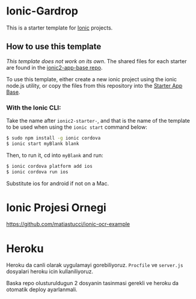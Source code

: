 # Ionic-Gardrop

This is a starter template for [Ionic](http://ionicframework.com/docs/) projects.

## How to use this template

*This template does not work on its own*. The shared files for each starter are found in the [ionic2-app-base repo](https://github.com/ionic-team/ionic2-app-base).

To use this template, either create a new ionic project using the ionic node.js utility, or copy the files from this repository into the [Starter App Base](https://github.com/ionic-team/ionic2-app-base).

### With the Ionic CLI:

Take the name after `ionic2-starter-`, and that is the name of the template to be used when using the `ionic start` command below:

```bash
$ sudo npm install -g ionic cordova
$ ionic start myBlank blank
```

Then, to run it, cd into `myBlank` and run:

```bash
$ ionic cordova platform add ios
$ ionic cordova run ios
```

Substitute ios for android if not on a Mac.

# Ionic Projesi Ornegi

https://github.com/matiastucci/ionic-ocr-example

# Heroku
  Heroku da canli olarak uygulamayi gorebiliyoruz.
  `Procfile` ve `server.js` dosyalari heroku icin kullaniliyoruz.
  
  Baska repo olusturuldugun 2 dosyanin tasinmasi gerekli ve heroku da otomatik deploy ayarlanmali.
